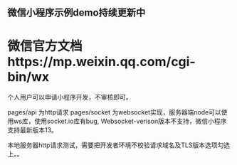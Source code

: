 ## 微信小程序示例demo持续更新中
# 微信官方文档https://mp.weixin.qq.com/cgi-bin/wx
个人用户可以申请小程序开发，不审核即可。

pages/api 为http请求
pages/socket 为websocket实现，服务器端node可以使用ws库，使用socket.io库有bug, Websocket-verison版本不支持，微信小程序支持最新版本13。

本地服务器http请求测试，需要把开发者环境不校验请求域名及TLS版本选项勾选上。。